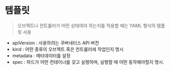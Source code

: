# 템플릿 

> 오브젝트나 컨트롤러가 어떤 상태여야 하는지를 적용할 때는 YAML 형식의 템플릿 사용

- apiVersion : 사용하려는 쿠버네티스 API 버전
- kind : 어떤 종류의 오브젝트 혹은 컨트롤러에 작업인지 명시
- metadata : 메타데이터를 설정
- spec : 파드가 어떤 컨테이너를 갖고 실행하며, 실행할 때 어떤 동작해야할지 명시. 

